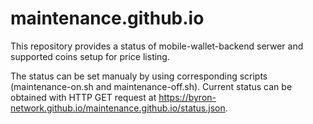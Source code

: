 # maintenance.github.io

This repository provides a status of mobile-wallet-backend serwer and supported coins setup for price listing. 

The status can be set manualy by using corresponding scripts (maintenance-on.sh and maintenance-off.sh). Current status can be obtained with HTTP GET request at https://byron-network.github.io/maintenance.github.io/status.json.


